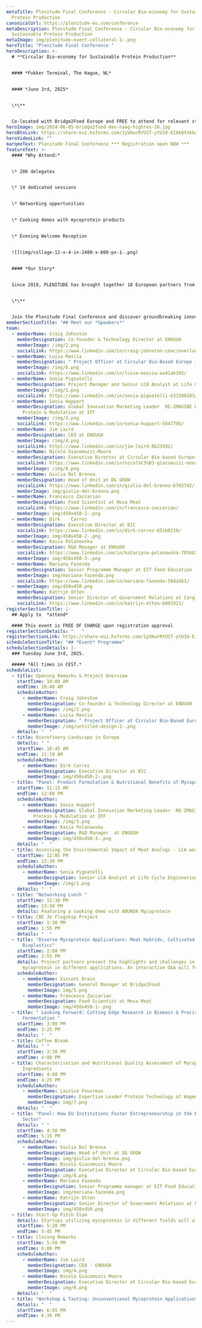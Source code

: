 ```yaml
---
metaTitle: Plenitude Final Conference - Circular Bio-economy for Sustainable
  Protein Production
canonicalUrl: https://plenitude-eu.com/conference
metaDescription: Plenitude Final Conference - Circular Bio-economy for
  Sustainable Protein Production
metaImage: img/plenitude-event-collateral-1-.png
heroTitle: "Plenitude Final Conference "
heroDescription: >-
  # **Circular Bio-economy for Sustainable Protein Production**


  #### *Fokker Terminal, The Hague, NL*


  #### *June 3rd, 2025*


  \*\**


  Co-located with Bridge2Food Europe and FREE to attend for relevant stakeholders, professionals and academics who want to learn more and make an impact.
heroImage: img/2024-06-05-bridge2food-den-haag-highres-16.jpg
heroBtnLink: https://share-eu1.hsforms.com/1yVKwrRYUST-ytU3d-EIAkQfnkkg
heroVideoLink: ""
marqeeText: Plenitude Final Conference *** Registration open NOW ***
featureText: >-
  #### *Why Attend:*


  \* 200 delegates


  \* 14 dedicated sessions


  \* Networking opportunities


  \* Cooking demos with mycoprotein products


  \* Evening Welcome Reception


  ![](img/collage-12-x-4-in-2400-x-800-px-1-.png)


  #### *Our Story*


  Since 2019, PLENITUDE has brought together 10 European partners from agri-food, biotechnology, academia, and beyond, powered by €16.9 million in funding from the [Circular Bio-based Europe Joint Undertaking](https://www.cbe.europa.eu/). This consortium has pioneered cutting-edge solutions to advance a sustainable future through a unique circular, minimal-waste process for mycoprotein production and its applications in food and beyond.


  \*\**


  Join the Plenitude Final Conference and discover groundbreaking innovations shaping new bio-based value chains and discuss how these can be actualized in the European landscape! Here, you will learn how these solutions provide environmental, economic, and public health benefits while addressing the world’s most pressing sustainability challenges.
memberSectionTitle: "## Meet our *Speakers*"
team:
  - memberName: Craig Johnston
    memberDesignation: Co-founder & Technology Director at ENOUGH
    memberImage: /img/2.png
    socialLink: https://www.linkedin.com/in/craig-johnston-cmac/overlay/photo/
  - memberName: Luisa Mascia
    memberDesignation: " Project Officer at Circular Bio-Based Europe Joint Undertaking"
    memberImage: /img/6.png
    socialLink: https://www.linkedin.com/in/luisa-mascia-aa41ab1b5/
  - memberName: Sonia Pignatelli
    memberDesignation: Project Manager and Senior LCA Analyst at Life Cycle Engineering SPA
    memberImage: /img/1.png
    socialLink: https://www.linkedin.com/in/sonia-pignatelli-631500203/
  - memberName: Sonia Huppert
    memberDesignation: Global Innovation Marketing Leader  RE-IMAGINE WELLNESS™
      Protein & Modulation at IFF
    memberImage: /img/3.png
    socialLink: https://www.linkedin.com/in/sonia-huppert-5647796/
  - memberName: Jim Laird
    memberDesignation: CEO at ENOUGH
    memberImage: /img/4.png
    socialLink: https://www.linkedin.com/in/jim-laird-8b23582/
  - memberName: Nicoló Giacomuzzi-Moore
    memberDesignation: Executive Director at Circular Bio-based Europe Joint Undertaking
    socialLink: https://www.linkedin.com/in/nicol%C3%B3-giacomuzzi-moore-5b268784/
    memberImage: /img/8.png
  - memberName: Giulia Del Brenna
    memberDesignation: Head of Unit at DG GROW
    socialLink: https://www.linkedin.com/in/giulia-del-brenna-6765742/
    memberImage: img/giulia-del-brenna.png
  - memberName: Francesco Zaccarian
    memberDesignation: Food Scientist at Mosa Meat
    socialLink: https://www.linkedin.com/in/francesco-zaccarian/
    memberImage: img/450x450-1-.png
  - memberName: Dirk	Carrez
    memberDesignation: Executive Director at BIC
    socialLink: https://www.linkedin.com/in/dirk-carrez-651b0210/
    memberImage: img/450x450-2-.png
  - memberName: Kasia Polanowska
    memberDesignation: R&D Manager at ENOUGH
    socialLink: https://www.linkedin.com/in/katarzyna-polanowska-7056821a6/
    memberImage: img/450x450-3-.png
  - memberName: Mariana Fazenda
    memberDesignation: Senior Programme Manager at EIT Food Education
    memberImage: img/mariana-fazenda.png
    socialLink: https://www.linkedin.com/in/mariana-fazenda-584a561/
  - memberImage: img/450x450.png
    memberName: Katrijn Otten
    memberDesignation: Senior Director of Government Relations at Cargill
    socialLink: https://www.linkedin.com/in/katrijn-otten-b892911/
registerSectionTitle: |-
  ## Apply to  *attend*

  #### This event is FREE OF CHARGE upon registration approval
registerSectionDetails: "   "
registerSectionLink: https://share-eu1.hsforms.com/1yVKwrRYUST-ytU3d-EIAkQfnkkg
scheduleSectionTitle: "## *Event* Programme"
scheduleSectionDetails: |-
  ### Tuesday June 3rd, 2025.

  ##### *All times in CEST.*
scheduleList:
  - title: Opening Remarks & Project Overview
    startTime: 10:00 AM
    endTime: 10:40 AM
    scheduleAuthor:
      - memberName: Craig Johnston
        memberDesignation: Co-founder & Technology Director at ENOUGH
        memberImage: /img/2.png
      - memberName: Luisa Mascia
        memberDesignation: " Project Officer at Circular Bio-Based Europe Joint Undertaking"
        memberImage: /img/untitled-design-2-.png
    details: "  "
  - title: Biorefinery Landscape in Europe
    details: " "
    startTime: 10:45 AM
    endTime: 11:10 AM
    scheduleAuthor:
      - memberName: Dirk Carrez
        memberDesignation: Executive Director at BIC
        memberImage: img/450x450-2-.png
  - title: "Panel: Product Formulation & Nutritional Benefits of Mycoprotein"
    startTime: 11:15 AM
    endTime: 12:00 PM
    scheduleAuthor:
      - memberName: Sonia Huppert
        memberDesignation: Global Innovation Marketing Leader  RE-IMAGINE WELLNESS™
          Protein & Modulation at IFF
        memberImage: /img/3.png
      - memberName: Kasia Polanowska
        memberDesignation: R&D Manager	at ENOUGH
        memberImage: img/450x450-3-.png
    details: "  "
  - title: Assessing the Environmental Impact of Meat Analogs - LCA work in Plenitude
    startTime: 12:05 PM
    endTime: 12:30 PM
    scheduleAuthor:
      - memberName: Sonia Pignatelli
        memberDesignation: Senior LCA Analyst at Life Cycle Engineering SPA
        memberImage: /img/1.png
    details: "  "
  - title: "Networking Lunch "
    startTime: 12:30 PM
    endTime: 13:30 PM
    details: Featuring a cooking demo with ABUNDA Mycoprotein
  - title: CBE JU Flagship Project
    startTime: 1:30 PM
    endTime: 1:55 PM
    details: "  "
  - title: "Diverse Mycoprotein Applications: Meat Hybrids, Cultivated Meat &
      Bioplastics"
    startTime: 2:00 PM
    endTime: 2:55 PM
    details: Project partners present the highlights and challenges in using
      mycoprotein in different applications. An interactive Q&A will follow.
    scheduleAuthor:
      - memberName: Vincent Brain
        memberDesignation: General Manager at Bridge2Food
        memberImage: img/5.png
      - memberName: Francesco Zaccarian
        memberDesignation: Food Scientist at Mosa Meat
        memberImage: img/450x450-1-.png
  - title: " Looking Forward: Cutting Edge Research in Biomass & Precision
      Fermentation "
    startTime: 3:00 PM
    endTime: 3:25 PM
    details: "  "
  - title: Coffee Break
    details: " "
    startTime: 3:30 PM
    endTime: 4:00 PM
  - title: Characterisation and Nutritional Quality Assessment of Mycoprotein
      Ingredients
    startTime: 4:00 PM
    endTime: 4:25 PM
    scheduleAuthor:
      - memberName: Laurice Pouvreau
        memberDesignation: Expertise Leader Protein Technology at Wageningen University & Research
        memberImage: img/7.png
    details: "  "
  - title: "Panel: How EU Institutions Foster Entrepreneurship in the Bio-based
      Sector"
    details: " "
    startTime: 4:30 PM
    endTime: 5:15 PM
    scheduleAuthor:
      - memberName: Giulia Del Brenna
        memberDesignation: Head of Unit at DG GROW
        memberImage: img/giulia-del-brenna.png
      - memberName: Nicoló Giacomuzzi-Moore
        memberDesignation: Executive Director at Circular Bio-based Europe Joint Undertaking
        memberImage: img/8.png
      - memberName: Mariana Fazenda
        memberDesignation: Senior Programme manager at EIT Food Education
        memberImage: img/mariana-fazenda.png
      - memberName: Katrijn Otten
        memberDesignation: Senior Director of Government Relations at Cargill
        memberImage: img/450x450.png
  - title: Start-Up Pitch Slam
    details: Startups utilizing mycoprotein in different fields will alternate on stage.
    startTime: 5:20 PM
    endTime: 5:45 PM
  - title: Closing Remarks
    startTime: 5:50 PM
    endTime: 6:00 PM
    scheduleAuthor:
      - memberName: Jim Laird
        memberDesignation: CEO - ENOUGH
        memberImage: img/4.png
      - memberName: Nicoló Giacomuzzi-Moore
        memberDesignation: Executive Director at Circular Bio-based Europe Joint Undertaking
        memberImage: img/8.png
    details: "  "
  - title: "Workshop & Tasting: Unconventional Mycoprotein Applications"
    details: "  "
    startTime: 6:05 PM
    endTime: 6:30 PM
---
```

